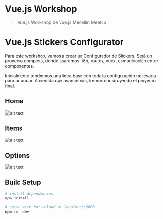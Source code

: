# Vue.js Workshop
> Vue.js Workshop de Vue.js Medellín Meetup


# Vue.js Stickers Configurator
Para este workshop, vamos a crear un Configurador de Stickers. Será un proyecto completo, donde usaremos i18n, routes, vuex, comunicación entre componentes.

Inicialmente tendremos una linea base con toda la configuración necesaria para arrancar. A medida que avancemos, iremos construyendo el proyecto final.


## Home
![alt text](https://raw.githubusercontent.com/vue-medellin/vue-workshop/master/static/docs/Home.png)


## Items
![alt text](https://raw.githubusercontent.com/vue-medellin/vue-workshop/master/static/docs/Items.png)


## Options
![alt text](https://raw.githubusercontent.com/vue-medellin/vue-workshop/master/static/docs/Options.png)


## Build Setup
``` bash
# install dependencies
npm install

# serve with hot reload at localhost:9000
npm run dev

